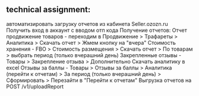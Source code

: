## technical assignment:




автоматизировать загрузку отчетов из кабинета Seller.ozozn.ru
Получить вход в аккаунт с вводом отп кода
Получение отчетов:
Отчет продвижение товаров - переходим в Продвижение > Трафареты > Аналитика > Скачать отчет > Жмем кнопку на "вчера"
Стоимость хранения - FBO > Стоимость размещения > Скачать отчет > По товарам > выбрать период (только вчерашний день)
Закрепленные отзывы - Товары > Закрепление отзыва > Дополнительно Скачать аналитику в excel
Отзывы за баллы - Товары > Отзывы за баллы > Аналитика (перейти к отчетам) > За период (только вчерашний день) > Сформировать > Перезайти в "Перейти к отчетам"
Выгрузка отчетов на POST /v1/uploadReport
